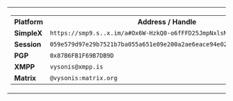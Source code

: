 <table>
    <td>
      <table>
        <tr><th>Platform</th><th> Address / Handle</th></tr>
        <tr><td><b>SimpleX</b></td><td><code>https://smp9.s..x.im/a#Ox6W-HzkQ0-o6fFFD25JmpNxlsMbfjXO7j6apjMa_S4</code></td></tr>
        <tr><td><b>Session</b></td><td><code>059e579d97e29b7521b7ba055a651e09e200a2ae6eace94e024aa2f9a7f3244a2f</code></td></tr>
        <tr><td><b>PGP</b></td><td><code>0x87B6FB1F69B7DB9D</code></td></tr>
        <tr><td><b>XMPP</b></td><td><code>vysonis@xmpp.is</code></td></tr>
        <tr><td><b>Matrix</b></td><td><code>@vysonis:matrix.org</code></td></tr>
      </table>
    </td>
    <td>
      <table>
        <tr><th>Platform</th><th>Handle</th></tr>
        <tr><td><b>Keybase</b></td><td><code>@vysonis</code></td></tr>
        <tr><td><b>Wire</b></td><td><code>@vysonis</code></td></tr>
        <tr><td><b>Discord</b></td><td><code>@vysonis</code></td></tr>
        <tr><td><b>Telegram</b></td><td><code>@vysonis</code></td></tr>
        <tr><td><b>GitHub</b></td><td><code>@vysonis</code></td></tr>
      </table>
    </td>
</table>
